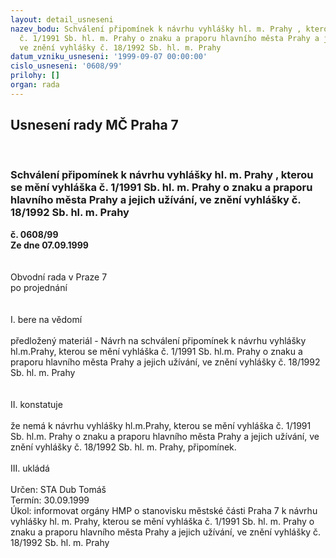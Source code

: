 ```yaml
---
layout: detail_usneseni
nazev_bodu: Schválení připomínek k návrhu vyhlášky hl. m. Prahy , kterou se mění vyhláška
  č. 1/1991 Sb. hl. m. Prahy o znaku a praporu hlavního města Prahy a jejich užívání,
  ve znění vyhlášky č. 18/1992 Sb. hl. m. Prahy
datum_vzniku_usneseni: '1999-09-07 00:00:00'
cislo_usneseni: '0608/99'
prilohy: []
organ: rada
---
```

<div id="ucUsn_pList" class="usn">
	<span><h2>Usnesení rady MČ Praha 7 </h2>
<br></span><div class="standBody">
<span><h3>Schválení připomínek k návrhu vyhlášky hl. m. Prahy , kterou se mění vyhláška č. 1/1991 Sb. hl. m. Prahy o znaku a praporu hlavního města Prahy a jejich užívání, ve znění vyhlášky č. 18/1992 Sb. hl. m. Prahy</h3></span><div class="center">
		<strong>č. 0608/99</strong><br>
	</div>
<div class="center">
		<strong>Ze dne 07.09.1999</strong><br><br>
	</div>
<br>Obvodní rada v Praze 7<br>po projednání<br><br><br>I.	bere na vědomí<br><br> předložený materiál - Návrh na schválení připomínek k návrhu vyhlášky hl.m.Prahy,  kterou se mění vyhláška č. 1/1991 Sb. hl.m. Prahy o znaku a praporu hlavního města Prahy a jejich užívání, ve znění vyhlášky č. 18/1992 Sb. hl. m. Prahy<br><br><br>II.	konstatuje<br><br>že nemá k návrhu vyhlášky hl.m.Prahy, kterou se mění vyhláška č. 1/1991 Sb. hl.m. Prahy o znaku a praporu hlavního města Prahy a jejich užívání, ve znění vyhlášky č. 18/1992 Sb. hl. m. Prahy, připomínek.<br><br>III.	ukládá <br><br> Určen:	     	STA Dub Tomáš<br>Termín: 30.09.1999<br>Úkol:	informovat orgány HMP o stanovisku městské části Praha 7 k návrhu vyhlášky hl. m. Prahy, kterou se mění vyhláška č. 1/1991 Sb. hl. m. Prahy o znaku a praporu hlavního města Prahy a jejich užívání, ve znění vyhlášky č. 18/1992 Sb. hl. m. Prahy<br>
</div>
</div>
